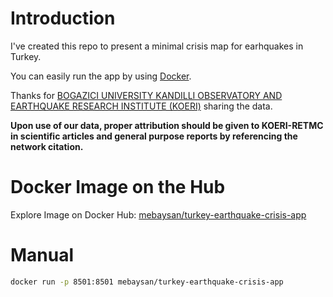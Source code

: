 # Introduction

I've created this repo to present a minimal crisis map for earhquakes in Turkey.

You can easily run the app by using [Docker](https://docker.com).


Thanks for [BOGAZICI UNIVERSITY KANDILLI OBSERVATORY AND EARTHQUAKE RESEARCH INSTITUTE (KOERI)](http://www.koeri.boun.edu.tr/scripts/lasteq.asp) sharing the data.

**Upon use of our data, proper attribution should be given to KOERI-RETMC in scientific articles and general purpose reports by referencing the network citation.**

# Docker Image on the Hub
Explore Image on Docker Hub: [mebaysan/turkey-earthquake-crisis-app](https://hub.docker.com/repository/docker/mebaysan/turkey-earthquake-crisis-app)

# Manual

```bash
docker run -p 8501:8501 mebaysan/turkey-earthquake-crisis-app
```